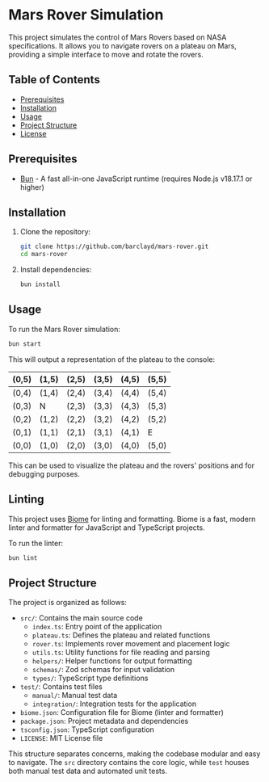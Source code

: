# Mars Rover Simulation

This project simulates the control of Mars Rovers based on NASA specifications. It allows you to navigate rovers on a plateau on Mars, providing a simple interface to move and rotate the rovers.

## Table of Contents

- [Prerequisites](#prerequisites)
- [Installation](#installation)
- [Usage](#usage)
- [Project Structure](#project-structure)
- [License](#license)

## Prerequisites

- [Bun](https://bun.sh/) - A fast all-in-one JavaScript runtime (requires Node.js v18.17.1 or higher)

## Installation

1. Clone the repository:
   ```sh
   git clone https://github.com/barclayd/mars-rover.git
   cd mars-rover
   ```

2. Install dependencies:
   ```sh
   bun install
   ```

## Usage

To run the Mars Rover simulation:

```sh
bun start
```

This will output a representation of the plateau to the console:


| (0,5) | (1,5) | (2,5) | (3,5) | (4,5) | (5,5) |
|-------|-------|-------|-------|-------|-------|
| (0,4) | (1,4) | (2,4) | (3,4) | (4,4) | (5,4) |
| (0,3) |   N   | (2,3) | (3,3) | (4,3) | (5,3) |
| (0,2) | (1,2) | (2,2) | (3,2) | (4,2) | (5,2) |
| (0,1) | (1,1) | (2,1) | (3,1) | (4,1) |   E   |
| (0,0) | (1,0) | (2,0) | (3,0) | (4,0) | (5,0) |

This can be used to visualize the plateau and the rovers' positions and for debugging purposes.

## Linting

This project uses [Biome](https://biomejs.dev/) for linting and formatting. Biome is a fast, modern linter and formatter for JavaScript and TypeScript projects.

To run the linter:

```sh
bun lint
```

## Project Structure

The project is organized as follows:

- `src/`: Contains the main source code
  - `index.ts`: Entry point of the application
  - `plateau.ts`: Defines the plateau and related functions
  - `rover.ts`: Implements rover movement and placement logic
  - `utils.ts`: Utility functions for file reading and parsing
  - `helpers/`: Helper functions for output formatting
  - `schemas/`: Zod schemas for input validation
  - `types/`: TypeScript type definitions
- `test/`: Contains test files
  - `manual/`: Manual test data
  - `integration/`: Integration tests for the application
- `biome.json`: Configuration file for Biome (linter and formatter)
- `package.json`: Project metadata and dependencies
- `tsconfig.json`: TypeScript configuration
- `LICENSE`: MIT License file

This structure separates concerns, making the codebase modular and easy to navigate. The `src` directory contains the core logic, while `test` houses both manual test data and automated unit tests.

